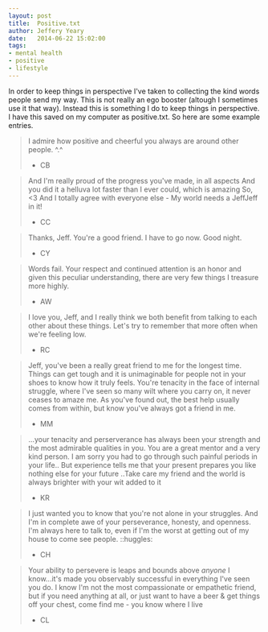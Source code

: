 ```yaml
---
layout: post
title:  Positive.txt
author: Jeffery Yeary
date:   2014-06-22 15:02:00
tags:
- mental health
- positive
- lifestyle
---
```

In order to keep things in perspective I've taken to collecting the kind words people send my way.  This is not really an ego booster (altough I sometimes use it that way). Instead this is something I do to keep things in perspective.  I have this saved on my computer as positive.txt.  So here are some example entries.

> I admire how positive and cheerful you always are around other people. ^.^
> - CB


> And I'm really proud of the progress you've made, in all aspects 
> And you did it a helluva lot faster than I ever could, which is amazing
> So, <3 And I totally agree with everyone else - My world needs a JeffJeff in it! 
> - CC


> Thanks, Jeff. You're a good friend. I have to go now. Good night.
> - CY


> Words fail.
> Your respect and continued attention is an honor and given this peculiar understanding, there are very few things I treasure more highly.
> - AW


> I love you, Jeff, and I really think we both benefit from talking to each other about these things.  Let's try to remember that more often when we're feeling low.
> - RC


> Jeff, you've been a really great friend to me for the longest time. Things can get tough and it is unimaginable for people not in your shoes to know how it truly feels. You're tenacity in the face of internal struggle, where I've seen so many wilt where you carry on, it never ceases to amaze me. 
> As you've found out, the best help usually comes from within, but know you've always got a friend in me.
> - MM


> ...your tenacity and perserverance has always been your strength and the most admirable qualities in you. You are a great mentor and a very kind person. I am sorry you had to go through such painful periods in your life.. But experience tells me that your present prepares you like nothing else for your future ..Take care my friend and the world is always brighter with your wit added to it
> - KR



> I just wanted you to know that you're not alone in your struggles. And I'm in complete awe of your perseverance, honesty, and openness. I'm always here to talk to, even if I'm the worst at getting out of my house to come see people. ::huggles:
> - CH


> Your ability to persevere is leaps and bounds above *anyone* I know...it's made you observably successful in everything I've seen you do. I know I'm not the most compassionate or empathetic friend, but if you need anything at all, or just want to have a beer & get things off your chest, come find me - you know where I live
> - CL


